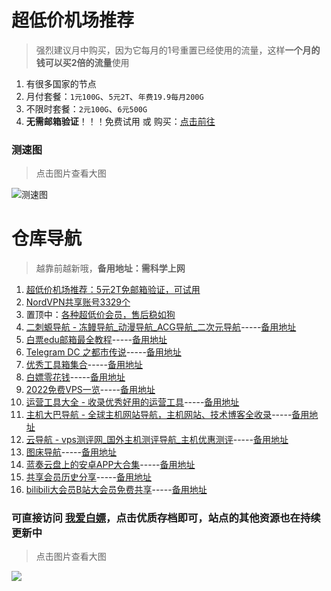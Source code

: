 # 超低价机场推荐
>强烈建议月中购买，因为它每月的1号重置已经使用的流量，这样**一个月的钱可以买2倍的流量**使用

1. 有很多国家的节点
1. 月付套餐：`1元100G`、`5元2T`、`年费19.9每月200G`
1. 不限时套餐：`2元100G`、`6元500G`
1. **无需邮箱验证**！！！免费试用 或 购买：[点击前往](https://短.gq/)

### 测速图
> 点击图片查看大图

![测速图](./20221224.png)

# 仓库导航
> 越靠前越新哦，**备用地址：需科学上网**
1. [超低价机场推荐：5元2T免邮箱验证，可试用](https://github.com/hjyvip/xingtian#%E8%B6%85%E4%BD%8E%E4%BB%B7%E6%9C%BA%E5%9C%BA%E6%8E%A8%E8%8D%90)
1. [NordVPN共享账号3329个](https://github.com/hjyvip/xingtian/blob/main/NordVPN%E5%85%B1%E4%BA%AB%E8%B4%A6%E5%8F%B73329%E4%B8%AA)
1. 置顶中：[各种超低价会员，售后稳如狗](https://feizhu.huiyuan2.xyz/)
1. [二刺螈导航 - 冻鳗导航_动漫导航_ACG导航_二次元导航](https://archive-center.github.io/anran1/二刺螈导航%20-%20冻鳗导航_动漫导航_ACG导航_二次元导航.html)-----[备用地址](https://archive.ph/pDqOl)
1. [白票edu邮箱最全教程](https://archive-center.github.io/anran1/【白票edu邮箱最全教程.html)-----[备用地址](https://archive.ph/8lk7z)
3. [Telegram DC 之都市传说](https://archive-center.github.io/anran1/Telegram%20DC%20之都市传说.html)-----[备用地址](https://archive.ph/rZ0qq)
4. [优秀工具箱集合](https://archive-center.github.io/anran1/优秀工具箱集合.html)-----[备用地址](https://archive.ph/Pv8ih)
5. [白嫖零花钱](https://archive-center.github.io/anran1/write/%E9%9B%B6%E8%8A%B1%E9%92%B1)-----[备用地址](https://archive.ph/XwaTa)
6. [2022免费VPS一览](https://archive-center.github.io/anran1/2022免费VPS一览.html)-----[备用地址](https://archive.ph/7DpVP)
7. [运营工具大全 - 收录优秀好用的运营工具](https://archive-center.github.io/anran1/运营工具大全%20-%20收录优秀好用的运营工具.html)-----[备用地址](https://archive.ph/ntUeE)
8. [主机大巴导航 - 全球主机网站导航，主机网站、技术博客全收录](https://archive-center.github.io/anran1/主机大巴导航%20-%20全球主机网站导航，主机网站、技术博客全收录.html)-----[备用地址](https://archive.ph/FT45m)
9. [云导航 - vps测评网_国外主机测评导航_主机优惠测评](https://archive-center.github.io/anran1/云导航%20-%20vps测评网_国外主机测评导航_主机优惠测评.html)-----[备用地址](https://archive.ph/7EuZc)
10. [图床导航](https://archive-center.github.io/anran1/图床导航.html)-----[备用地址](https://archive.ph/glauO)
11. [蓝奏云盘上的安卓APP大合集](https://github.com/anran-world/Anranawsl/blob/master/Archive/蓝奏云盘上的安卓APP大合集.md)-----[备用地址](https://archive.ph/LnuTq)
12. [共享会员历史分享](https://github.com/anran-world/Anranawsl/blob/master/Archive/共享会员历史分享.md)-----[备用地址](https://archive.ph/tMJvg)
13. [bilibili大会员B站大会员免费共享](https://github.com/anran-world/Anranawsl/blob/master/Archive/bilibili大会员B站大会员免费共享.md)-----[备用地址](https://archive.ph/39o5U)


### 可直接访问 [我爱白嫖](https://www.anranbp.ga/)，点击优质存档即可，站点的其他资源也在持续更新中
> 点击图片查看大图
<img src="./bg.png">

